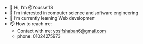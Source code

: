 - 👋 Hi, I’m @Youssef1S
- 👀 I’m interested in computer science and software engineering
- 🌱 I’m currently learning Web development
- 📫 How to reach me:
  - Contact with me: yosifshaban6@gmail.com
  - phone: 01024275973

<!---
Youssef1S/Youssef1S is a ✨ special ✨ repository because its `README.md` (this file) appears on your GitHub profile.
You can click the Preview link to take a look at your changes.
--->
